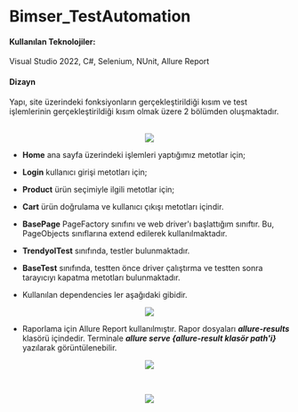 # Bimser_TestAutomation

<h4>Kullanılan Teknolojiler:</h4> Visual Studio 2022, C#, Selenium, NUnit, Allure Report

<h4>Dizayn</h4>
Yapı, site üzerindeki fonksiyonların gerçekleştirildiği kısım ve test işlemlerinin gerçekleştirildiği kısım olmak üzere 2 bölümden oluşmaktadır.<br>
<br>

<p align="center">
 <img src="https://user-images.githubusercontent.com/107454207/214777260-7da009da-4a39-4039-befa-b91ea038034d.png"/>
</p>

  - <b>Home</b> ana sayfa üzerindeki işlemleri yaptığımız metotlar için;
  - <b>Login</b> kullanıcı girişi  metotları için;
  - <b>Product</b> ürün seçimiyle ilgili metotlar için;
  - <b>Cart</b> ürün doğrulama ve kullanıcı çıkışı metotları içindir.
  - <b>BasePage</b> PageFactory sınıfını ve web driver'ı başlattığım sınıftır. Bu, PageObjects sınıflarına extend edilerek kullanılmaktadır.
  - <b>TrendyolTest</b> sınıfında, testler bulunmaktadır.
  - <b>BaseTest</b> sınıfında, testten önce driver çalıştırma ve testten sonra tarayıcıyı kapatma metotları bulunmaktadır.
 
 - Kullanılan dependencies ler aşağıdaki gibidir.
 
 <p align="center">
 <img src="https://user-images.githubusercontent.com/107454207/214777589-cc047876-c773-4560-acbb-96d39db2ba01.png"/>
</p>

- Raporlama için Allure Report kullanılmıştır. Rapor dosyaları ***allure-results*** klasörü içindedir. Terminale ***allure serve {allure-result klasör path'i}*** yazılarak görüntülenebilir.

 <p align="center">
 <img src="https://user-images.githubusercontent.com/107454207/214778085-a3cfe3d8-3748-4d83-89ae-82d91144a2fe.png"/>
</p>
<br>
 <p align="center">
 <img src="https://user-images.githubusercontent.com/107454207/214778089-ebe30919-1a7a-4a9b-b691-10917412b9b9.png"/>
</p>
